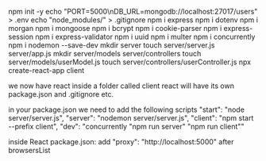 npm init -y
echo "PORT=5000\nDB_URL=mongodb://localhost:27017/users" > .env
echo "node_modules/" > .gitignore
npm i express
npm i dotenv
npm i morgan
npm i mongoose
npm i bcrypt
npm i cookie-parser
npm i express-session
npm i express-validator
npm i uuid
npm i multer
npm i concurrently
npm i nodemon --save-dev
mkdir server
touch server/server.js server/app.js
mkdir server/models server/controllers
touch server/models/userModel.js
touch server/controllers/userController.js
npx create-react-app client

we now have react inside a folder called client
react will have its own package.json and .gitignore etc.

in your package.json we need to add the following scripts
"start": "node server/server.js",
"server": "nodemon server/server.js",
"client": "npm start --prefix client",
"dev": "concurrently \"npm run server\" \"npm run client\""

inside React package.json: add "proxy": "http://localhost:5000" after browsersList
